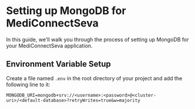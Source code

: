 # Setting up MongoDB for MediConnectSeva

In this guide, we'll walk you through the process of setting up MongoDB for your MediConnectSeva application.

## Environment Variable Setup

Create a file named `.env` in the root directory of your project and add the following line to it:

```dotenv
MONGODB_URI=mongodb+srv://<username>:<password>@<cluster-uri>/<default-database>?retryWrites=true&w=majority
